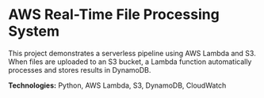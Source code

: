 
# AWS Real-Time File Processing System

This project demonstrates a serverless pipeline using AWS Lambda and S3.  
When files are uploaded to an S3 bucket, a Lambda function automatically processes and stores results in DynamoDB.

**Technologies:** Python, AWS Lambda, S3, DynamoDB, CloudWatch
